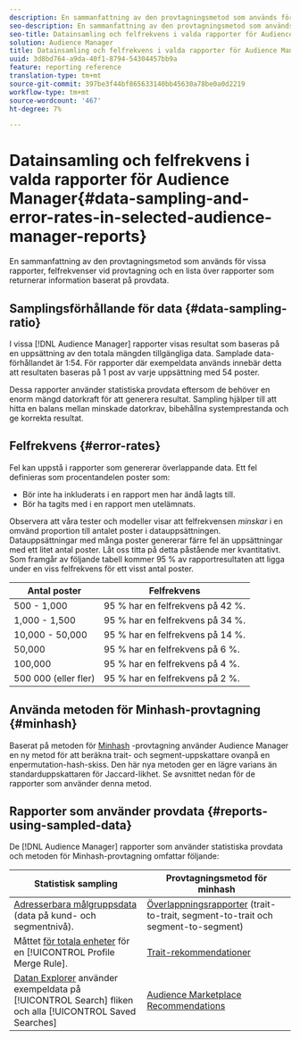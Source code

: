 ```yaml
---
description: En sammanfattning av den provtagningsmetod som används för vissa rapporter, felfrekvenser vid provtagning och en lista över rapporter som returnerar information baserat på provdata.
seo-description: En sammanfattning av den provtagningsmetod som används för vissa rapporter, felfrekvenser vid provtagning och en lista över rapporter som returnerar information baserat på provdata.
seo-title: Datainsamling och felfrekvens i valda rapporter för Audience Manager
solution: Audience Manager
title: Datainsamling och felfrekvens i valda rapporter för Audience Manager
uuid: 3d8bd764-a9da-40f1-8794-54304457bb9a
feature: reporting reference
translation-type: tm+mt
source-git-commit: 397be3f44bf865633140bb45630a78be0a0d2219
workflow-type: tm+mt
source-wordcount: '467'
ht-degree: 7%

---
```



# Datainsamling och felfrekvens i valda rapporter för Audience Manager{#data-sampling-and-error-rates-in-selected-audience-manager-reports}

En sammanfattning av den provtagningsmetod som används för vissa rapporter, felfrekvenser vid provtagning och en lista över rapporter som returnerar information baserat på provdata.

## Samplingsförhållande för data {#data-sampling-ratio}

I vissa [!DNL Audience Manager] rapporter visas resultat som baseras på en uppsättning av den totala mängden tillgängliga data. Samplade data-förhållandet är 1:54. För rapporter där exempeldata används innebär detta att resultaten baseras på 1 post av varje uppsättning med 54 poster.

Dessa rapporter använder statistiska provdata eftersom de behöver en enorm mängd datorkraft för att generera resultat. Sampling hjälper till att hitta en balans mellan minskade datorkrav, bibehållna systemprestanda och ge korrekta resultat.

<!--

## Minimum Requirements {#minimum-requirements}

>[!NOTE]
>
>The minimum requirements listed below apply to Overlap reports only.

Overlap reports ([trait-to-trait](/help/using/reporting/dynamic-reports/trait-trait-overlap-report.md), [segment-to-trait](/help/using/reporting/dynamic-reports/segment-trait-overlap-report.md), and [segment-to-segment](/help/using/reporting/dynamic-reports/segment-segment-overlap-report.md)) exclude traits and segments when they do not meet the minimum unique visitor requirements. These minimum requirements are as follows:

* Traits: 28,000 [unique trait realizations](/help/using/features/traits/trait-and-segment-qualification-reference).
* Segments: 70,000 real-time users over a 14-day period.

-->

## Felfrekvens {#error-rates}

Fel kan uppstå i rapporter som genererar överlappande data. Ett fel definieras som procentandelen poster som:

* Bör inte ha inkluderats i en rapport men har ändå lagts till.
* Bör ha tagits med i en rapport men utelämnats.

Observera att våra tester och modeller visar att felfrekvensen *minskar* i en omvänd proportion till antalet poster i datauppsättningen. Datauppsättningar med många poster genererar färre fel än uppsättningar med ett litet antal poster. Låt oss titta på detta påstående mer kvantitativt. Som framgår av följande tabell kommer 95 % av rapportresultaten att ligga under en viss felfrekvens för ett visst antal poster.

| Antal poster | Felfrekvens |
|--- |--- |
| 500 - 1,000 | 95 % har en felfrekvens på 42 %. |
| 1,000 - 1,500 | 95 % har en felfrekvens på 34 %. |
| 10,000 - 50,000 | 95 % har en felfrekvens på 14 %. |
| 50,000 | 95 % har en felfrekvens på 6 %. |
| 100,000 | 95 % har en felfrekvens på 4 %. |
| 500 000 (eller fler) | 95 % har en felfrekvens på 2 %. |

## Använda metoden för Minhash-provtagning {#minhash}

Baserat på metoden för [Minhash](https://en.wikipedia.org/wiki/MinHash) -provtagning använder Audience Manager en ny metod för att beräkna trait- och segment-uppskattare ovanpå en enpermutation-hash-skiss. Den här nya metoden ger en lägre varians än standarduppskattaren för Jaccard-likhet. Se avsnittet nedan för de rapporter som använder denna metod.

<!--

Some Audience Manager reports use the minhash sampling methodology to compute trait and segment overlaps and similarity scores. Audience Manager calculates the [!UICONTROL Trait Similarity Score] between two traits by computing the intersection and union in terms of the number of [!UICONTROL Unique User IDs] (UUIDs) and then divides the two. For two traits A and B, the calculation looks like this:

![jaccard-similarity](/help/using/features/segments/assets/jaccard_similarity.png)

-->

## Rapporter som använder provdata {#reports-using-sampled-data}

De [!DNL Audience Manager] rapporter som använder statistiska provdata och metoden för Minhash-provtagning omfattar följande:

<!--

* [Overlap reports](../reporting/dynamic-reports/dynamic-reports.md#interactive-and-overlap-reports) (trait-to-trait, segment-to-trait, and segment-to-segment).
* [Addressable Audience](../features/addressable-audiences.md) data (customer- and segment-level data). 
* The [Total Devices](../features/profile-merge-rules/profile-link-metrics.md#merge-rule-metrics) metric for a [!UICONTROL Profile Merge Rule].
* [Data Explorer](../features/data-explorer/data-explorer-signals-search/data-explorer-search-pairs.md) uses sampled data in the [!UICONTROL Search] tab and any [!UICONTROL Saved Searches].

Reports that use Minhash sampling methodology:

-->

| Statistisk sampling | Provtagningsmetod för minhash |
|--- |--- |
| [Adresserbara målgruppsdata](../features/addressable-audiences.md) (data på kund- och segmentnivå). | [Överlappningsrapporter](../reporting/dynamic-reports/dynamic-reports.md#interactive-and-overlap-reports) (trait-to-trait, segment-to-trait och segment-to-segment) |
| Måttet [för totala enheter](../features/profile-merge-rules/profile-link-metrics.md#merge-rule-metrics) för en [!UICONTROL Profile Merge Rule]. | [Trait-rekommendationer](/help/using/features/segments/trait-recommendations.md) |
| [Datan Explorer](../features/data-explorer/data-explorer-signals-search/data-explorer-search-pairs.md) använder exempeldata på [!UICONTROL Search] fliken och alla [!UICONTROL Saved Searches] | [Audience Marketplace Recommendations](/help/using/features/audience-marketplace/marketplace-data-buyers/marketplace-data-buyers.md#finding-similar-traits) |
